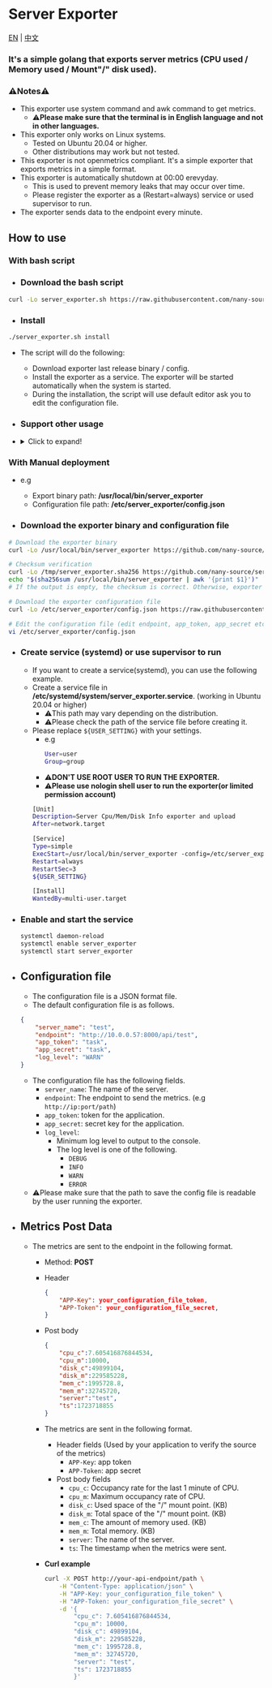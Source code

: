 # Server Exporter

[EN](https://github.com/nany-source/server_exporter/blob/main/README.md) | [中文](https://github.com/nany-source/server_exporter/blob/main/README_CN.md)

### It's a simple golang that exports server metrics (CPU used / Memory used / Mount"/" disk used).

### ⚠️Notes⚠️
- This exporter use system command and awk command to get metrics.
    - ⚠️**Please make sure that the terminal is in English language and not in other languages.**
- This exporter only works on Linux systems. 
    - Tested on Ubuntu 20.04 or higher.
    - Other distributions may work but not tested.
- This exporter is not openmetrics compliant. It's a simple exporter that exports metrics in a simple format.
- This exporter is automatically shutdown at 00:00 erevyday.
    - This is used to prevent memory leaks that may occur over time.
    - Please register the exporter as a (Restart=always) service or used supervisor to run.
- The exporter sends data to the endpoint every minute.

## How to use
### With bash script
- ### Download the bash script
```bash
curl -Lo server_exporter.sh https://raw.githubusercontent.com/nany-source/server_exporter/main/server_exporter.sh && chmod +x server_exporter.sh
```
- ### Install
```bash
./server_exporter.sh install
```
- The script will do the following:
    - Download exporter last release binary / config.
    - Install the exporter as a service. The exporter will be started automatically when the system is started.
    - During the installation, the script will use default editor ask you to edit the configuration file.

- ### Support other usage
- <details>
    <summary>Click to expand!</summary>
    
    - ### Update
    ```bash
    ./server_exporter.sh update
    ```
    - The script will do the following:
        - Check the latest release of the exporter.
        - If the latest release is different from the current release, the script will download the latest release and update the service.

    - ### Uninstall
    ```bash
    ./server_exporter.sh uninstall
    ```
    - The script will do the following:
        - Stop the exporter service.
        - Remove the exporter service.
        - Remove the exporter binary.
        - Remove the exporter configuration file.
</details>

### With Manual deployment
- e.g 
    - Export binary path:  **/usr/local/bin/server_exporter**
    - Configuration file path:  **/etc/server_exporter/config.json**

- ### Download the exporter binary and configuration file
```bash
# Download the exporter binary
curl -Lo /usr/local/bin/server_exporter https://github.com/nany-source/server_exporter/releases/download/Github_Actions_Build/server_exporter && chmod +x /usr/local/bin/server_exporter

# Checksum verification
curl -Lo /tmp/server_exporter.sha256 https://github.com/nany-source/server_exporter/releases/download/Github_Actions_Build/server_exporter.sha256
echo "$(sha256sum /usr/local/bin/server_exporter | awk '{print $1}')" | diff - /tmp/server_exporter.sha256
# If the output is empty, the checksum is correct. Otherwise, exporter binary may be tampered with or broken.

# Download the exporter configuration file
curl -Lo /etc/server_exporter/config.json https://raw.githubusercontent.com/nany-source/server_exporter/main/server_exporter.json

# Edit the configuration file (edit endpoint, app_token, app_secret etc ...)
vi /etc/server_exporter/config.json
```
- ### Create service (systemd) or use supervisor to run
    - If you want to create a service(systemd), you can use the following example.
    - Create a service file in **/etc/systemd/system/server_exporter.service**. (working in Ubuntu 20.04 or higher)
        - ⚠️This path may vary depending on the distribution.
        - ⚠️Please check the path of the service file before creating it.
    - Please replace `${USER_SETTING}` with your settings.
        - e.g
            ```bash
            User=user
            Group=group
            ```
        - ⚠️**DON'T USE ROOT USER TO RUN THE EXPORTER.**
        - ⚠️**Please use nologin shell user to run the exporter(or limited permission account)**
        ```bash
        [Unit]
        Description=Server Cpu/Mem/Disk Info exporter and upload
        After=network.target

        [Service]
        Type=simple
        ExecStart=/usr/local/bin/server_exporter -config=/etc/server_exporter/config.json
        Restart=always
        RestartSec=3
        ${USER_SETTING}

        [Install]
        WantedBy=multi-user.target
        ```
- ### Enable and start the service
    ```bash
    systemctl daemon-reload
    systemctl enable server_exporter
    systemctl start server_exporter
    ```

- ## Configuration file
    - The configuration file is a JSON format file.
    - The default configuration file is as follows.
    ```json
    {
        "server_name": "test",
        "endpoint": "http://10.0.0.57:8000/api/test",
        "app_token": "task",
        "app_secret": "task",
        "log_level": "WARN"
    }
    ```
    - The configuration file has the following fields.
        - `server_name`: The name of the server.
        - `endpoint`:   The endpoint to send the metrics. (e.g `http://ip:port/path`)
        - `app_token`:  token for the application.
        - `app_secret`: secret key for the application.
        - `log_level`: 
            - Minimum log level to output to the console.
            - The log level is one of the following.
                - `DEBUG`
                - `INFO`
                - `WARN`
                - `ERROR`
    - ⚠️Please make sure that the path to save the config file is readable by the user running the exporter.

- ## Metrics Post Data
    - The metrics are sent to the endpoint in the following format.
        - Method: **POST**
        - Header
            ```json
            {
                "APP-Key": your_configuration_file_token,
                "APP-Token": your_configuration_file_secret,
            }
            ```
        - Post body
            ```json
            {
                "cpu_c":7.605416876844534,
                "cpu_m":10000,
                "disk_c":49899104,
                "disk_m":229585228,
                "mem_c":1995728.8,
                "mem_m":32745720,
                "server":"test",
                "ts":1723718855
            }
            ```
        - The metrics are sent in the following format.
            - Header fields (Used by your application to verify the source of the metrics)
                - `APP-Key`: app token
                - `APP-Token`: app secret
            - Post body fields
                - `cpu_c`: Occupancy rate for the last 1 minute of CPU.
                - `cpu_m`: Maximum occupancy rate of CPU.
                - `disk_c`: Used space of the "/" mount point. (KB)
                - `disk_m`: Total space of the "/" mount point. (KB)
                - `mem_c`: The amount of memory used. (KB)
                - `mem_m`: Total memory. (KB)
                - `server`: The name of the server.
                - `ts`: The timestamp when the metrics were sent.

        - **Curl example**
            ```bash
            curl -X POST http://your-api-endpoint/path \
                -H "Content-Type: application/json" \
                -H "APP-Key: your_configuration_file_token" \
                -H "APP-Token: your_configuration_file_secret" \
                -d '{
                    "cpu_c": 7.605416876844534,
                    "cpu_m": 10000,
                    "disk_c": 49899104,
                    "disk_m": 229585228,
                    "mem_c": 1995728.8,
                    "mem_m": 32745720,
                    "server": "test",
                    "ts": 1723718855
                    }'
            ```